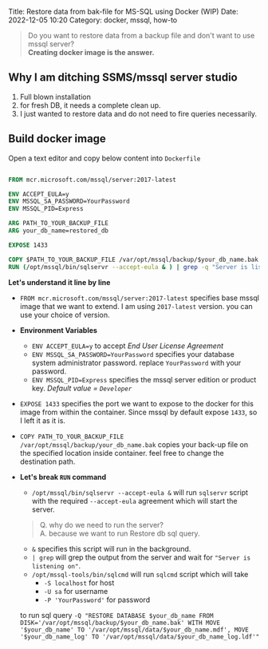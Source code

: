 Title: Restore data from bak-file for MS-SQL using Docker (WIP)
Date: 2022-12-05 10:20
Category: docker, mssql, how-to


> Do you want to restore data from a backup file and don't want to use mssql server?  
> **Creating docker image is the answer.** 

## Why I am ditching SSMS/mssql server studio

1. Full blown installation 
2. for fresh DB, it needs a complete clean up.
3. I just wanted to restore data and do not need to fire queries necessarily. 

## Build docker image

Open a text editor and copy below content into `Dockerfile` 

```Dockerfile

FROM mcr.microsoft.com/mssql/server:2017-latest

ENV ACCEPT_EULA=y
ENV MSSQL_SA_PASSWORD=YourPassword
ENV MSSQL_PID=Express

ARG PATH_TO_YOUR_BACKUP_FILE
ARG your_db_name=restored_db

EXPOSE 1433

COPY $PATH_TO_YOUR_BACKUP_FILE /var/opt/mssql/backup/$your_db_name.bak
RUN (/opt/mssql/bin/sqlservr --accept-eula & ) | grep -q "Server is listening on" && /opt/mssql-tools/bin/sqlcmd -S localhost -U sa -P 'YourPassword' -Q "RESTORE DATABASE $your_db_name FROM DISK='/var/opt/mssql/backup/$your_db_name.bak' WITH MOVE '$your_db_name' TO '/var/opt/mssql/data/$your_db_name.mdf', MOVE '$your_db_name_log' TO '/var/opt/mssql/data/$your_db_name_log.ldf'"

```

**Let's understand it line by line**

- `FROM mcr.microsoft.com/mssql/server:2017-latest` specifies base mssql image that we want to extend. I am using `2017-latest` version. you can use your choice of version. 

- **Environment Variables**
    - `ENV ACCEPT_EULA=y` to accept *End User License Agreement*
    - `ENV MSSQL_SA_PASSWORD=YourPassword` specifies your database system administrator password. replace `YourPassword` with your password.
    - `ENV MSSQL_PID=Express` specifies the mssql server edition or product key. *Default value = `Developer`*
  
- `EXPOSE 1433` specifies the port we want to expose to the docker for this image from within the container. Since mssql by default expose `1433`, so I left it as it is.

- `COPY PATH_TO_YOUR_BACKUP_FILE /var/opt/mssql/backup/your_db_name.bak` copies your back-up file on the specified location inside container. feel free to change the destination path.

- **Let's break `RUN` command**
    - `/opt/mssql/bin/sqlservr --accept-eula &` will run `sqlservr` script with the required `--accept-eula` agreement which will start the server.
    > Q. why do we need to run the server?  
    > A. because we want to run Restore db sql query. 
    - `&` specifies this script will run in the background.
    - `| grep` will grep the output from the server and wait for `"Server is listening on"`.  
    - `/opt/mssql-tools/bin/sqlcmd` will run `sqlcmd` script which will take 
        - `-S localhost` for host
        - `-U sa` for username
        - `-P 'YourPassword'` for password
    
    to run sql query `-Q "RESTORE DATABASE $your_db_name FROM DISK='/var/opt/mssql/backup/$your_db_name.bak' WITH MOVE '$your_db_name' TO '/var/opt/mssql/data/$your_db_name.mdf', MOVE '$your_db_name_log' TO '/var/opt/mssql/data/$your_db_name_log.ldf'"`
  
